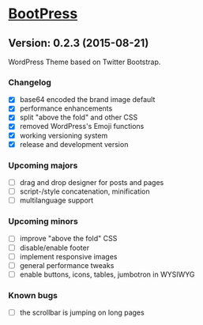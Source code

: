 # [BootPress](http://bootpress.larsschweisthal.de)

## Version: 0.2.3 (2015-08-21)
WordPress Theme based on Twitter Bootstrap.

### Changelog
- [x] base64 encoded the brand image default
- [x] performance enhancements
- [x] split "above the fold" and other CSS
- [x] removed WordPress's Emoji functions
- [x] working versioning system
- [x] release and development version

### Upcoming majors
- [ ] drag and drop designer for posts and pages
- [ ] script-/style concatenation, minification
- [ ] multilanguage support

### Upcoming minors
- [ ] improve "above the fold" CSS
- [ ] disable/enable footer
- [ ] implement responsive images
- [ ] general performance tweaks
- [ ] enable buttons, icons, tables, jumbotron in WYSIWYG

### Known bugs
- [ ] the scrollbar is jumping on long pages